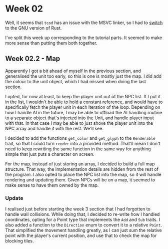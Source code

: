 # Week 02

Well, it seems that `tcod` has an issue with the MSVC linker, so I had to [switch](https://github.com/rust-lang-nursery/rustup.rs/blob/master/README.md#working-with-rust-on-windows) to the GNU version of Rust.

I've split this week up corresponding to the tutorial parts. It seemed to make more sense than putting them both together.

## Week 02.2 - Map

Apparently I got a bit ahead of myself in the previous section, and generalised the unit too early, so this is one is mostly just the map. I did add the colour to the unit object, which I had missed when doing the last section.

I opted, for now at least, to keep the player unit out of the NPC list. If I put it in the list, I wouldn't be able to hold a constant reference, and would have to specifically fetch the player unit in each iteration of the loop. Depending on how I handle AI in the future, I may be able to offload the AI handling routine to a separate object that's injected into the Unit, and handle player input with that. In that case I may be able to just shove the player unit into the NPC array and handle it with the rest. We'll see.

I decided to add the functions `get_color` and `get_glyph` to the `Renderable` trait, so that I could turn `render` into a provided method. That'll mean I don't need to keep rewriting the same function in the same way for anything simple that just puts a character on screen.

For the map, instead of just storing an array, I decided to build a full map structure. That way, the implementation details are hidden from the rest of the program. I also opted to place the NPC list into the map, so it will handle rendering and updating them. Given NPCs will be *on* a map, it seemed to make sense to have them owned by the map.

### Update

I realised just before starting the week 3 section that I had forgotten to handle wall collisions. While doing that, I decided to re-write how I handled coordinates, opting for a Point type that implements the `Add` and `Sub` traits. I also added a function to the `Direction` enum to convert it to a relative `Point`. That simplified the movement handling greatly, as I can just sum the relative point with the player's current position, and use that to check the map for blocking tiles.